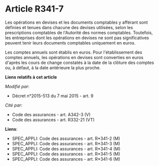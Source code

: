 # Article R341-7

Les opérations en devises et les documents comptables y afférant sont définies et tenues dans chacune des devises utilisées,
selon les prescriptions comptables de l'Autorité des normes comptables. Toutefois, les entreprises dont les opérations en
devises ne sont pas significatives peuvent tenir leurs documents comptables uniquement en euros. 

Les comptes annuels sont établis en euros. Pour l'établissement des comptes annuels, les opérations en devises sont
converties en euros d'après les cours de change constatés à la date de la clôture des comptes ou, à défaut, à la date
antérieure la plus proche.

**Liens relatifs à cet article**

_Modifié par_:

  - Décret n°2015-513 du 7 mai 2015 - art. 9

_Cité par_:

  - Code des assurances - art. A342-3 (V)
  - Code des assurances - art. R332-21 (VT)

**Liens**:

  - SPEC_APPLI: Code des assurances - art. R*341-2 (M)
  - SPEC_APPLI: Code des assurances - art. R*341-3 (M)
  - SPEC_APPLI: Code des assurances - art. R*341-4 (M)
  - SPEC_APPLI: Code des assurances - art. R*341-5 (M)
  - SPEC_APPLI: Code des assurances - art. R*341-6 (M)
